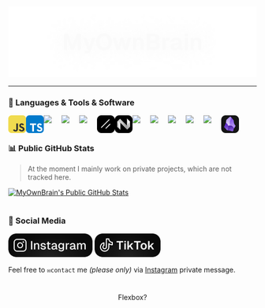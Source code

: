 <div align='center'>

<img width='640px' src='./imgs/title.png' />

</div>

---

### 🧰 Languages & Tools & Software

<a href="https://wikipedia.org/wiki/JavaScript">
    <img align='left' width="36px" src="./imgs/javascript.svg" />
</a>
<a href="https://www.typescriptlang.org/">
    <img align='left' width="36px" src="./imgs/typescript.svg" />
</a>
<a href="https://nextjs.org/">
    <img align='left' width="36px" src="https://cdn.jsdelivr.net/gh/devicons/devicon@latest/icons/nextjs/nextjs-original.svg" />
</a>
<a href="https://react.dev/">
    <img align='left' width="36px" src="https://cdn.jsdelivr.net/gh/devicons/devicon@latest/icons/react/react-original.svg" />
</a>
<a href="https://tailwindcss.com/">
    <img align='left' width="36px" src="https://cdn.jsdelivr.net/gh/devicons/devicon@latest/icons/tailwindcss/tailwindcss-original.svg" />
</a>
<a href="https://ui.shadcn.com/">
    <img align='left' width="36px" src="./imgs/shadcnui.png" />
</a>
<a href="https://nyxbui.design/">
    <img align='left' width="36px" src="./imgs/nyxbui.png" />
</a>
<a href="https://bun.sh/">
    <img align='left' width="36px" src="https://cdn.jsdelivr.net/gh/devicons/devicon@latest/icons/bun/bun-original.svg" />
</a>
<a href="https://www.docker.com/">
    <img align='left' width="36px" src="https://cdn.jsdelivr.net/gh/devicons/devicon@latest/icons/docker/docker-original-wordmark.svg" />
</a>
<a href="https://code.visualstudio.com/">
    <img align='left' width="36px" src="https://cdn.jsdelivr.net/gh/devicons/devicon@latest/icons/vscode/vscode-original.svg" />
</a>
<a href="https://www.notion.so/">
    <img align='left' width="36px" src="https://cdn.jsdelivr.net/gh/devicons/devicon@latest/icons/notion/notion-original.svg" />
</a>
<a href="https://www.figma.com/">
    <img align='left' width="36px" src="https://cdn.jsdelivr.net/gh/devicons/devicon@latest/icons/figma/figma-original.svg" />
</a>
<a href="https://obsidian.md/">
    <img align='left' width="36px" src="./imgs/obsidian.png" />
</a>
<br />

#

### 📊 Public GitHub Stats

> At the moment I mainly work on private projects, which are not tracked here.

[![MyOwnBrain's Public GitHub Stats](https://github-readme-stats.vercel.app/api?username=myownbrain&bg_color=37,040404,121212,040404&border_color=262626&title_color=4AD295&text_color=E0E0E0&icon_color=4AD295&border_radius=24&hide_title=false&show_icons=true&include_all_commits=true&custom_title=MyOwnBrain's%20Public%20GitHub%20Stats&)](https://github.com/MyOwnBrain)

#

### 📱 Social Media

[<img height='48' style='border-radius: 1rem' src="./imgs/Instagram-Badge.svg" />](https://www.instagram.com/piano.niklas/)
[<img height='48' style='border-radius: 1rem' src="./imgs/TikTok-Badge.svg" />](https://www.tiktok.com/@myownbrain37/)

Feel free to `✉️contact` me _(please only)_ via [Instagram](https://www.instagram.com/piano.niklas) private message.

#

<div style='display: flex; justify-content: center;'>Flexbox?</div>
